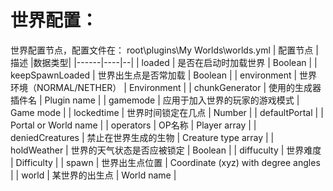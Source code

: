 # 世界配置：
世界配置节点，配置文件在：
root\plugins\My Worlds\worlds.yml
| 配置节点 | 描述 |数据类型|
|------|----|--|
| loaded     | 是否在启动时加载世界   | Boolean |
| keepSpawnLoaded     | 世界出生点是否常加载   | Boolean |
| environment     | 世界环境（NORMAL/NETHER）   | Environment |
| chunkGenerator     | 使用的生成器插件名   | Plugin name |
| gamemode     | 应用于加入世界的玩家的游戏模式   | Game mode |
| lockedtime     | 世界时间锁定在几点   | Number |
| defaultPortal     |    | Portal or World name |
| operators     | OP名称   | Player array |
| deniedCreatures     | 禁止在世界生成的生物   | Creature type array |
| holdWeather     | 世界的天气状态是否应被锁定   | Boolean |
| diffuculty     | 世界难度   | Difficulty |
| spawn     | 世界出生点位置   | Coordinate (xyz) with degree angles |
| world     | 某世界的出生点   | World name |
